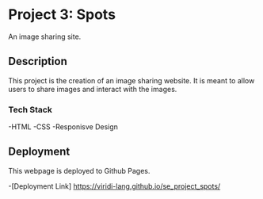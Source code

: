 # Project 3: Spots

An image sharing site.

## Description

This project is the creation of an image sharing website. It is meant to allow users to share images and interact with the images.

### Tech Stack

-HTML
-CSS
-Responisve Design

## Deployment

This webpage is deployed to Github Pages.

-[Deployment Link] https://viridi-lang.github.io/se_project_spots/
